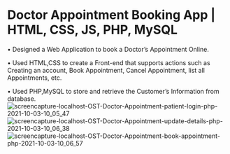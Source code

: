 # Doctor Appointment Booking App | HTML, CSS, JS, PHP, MySQL 

• Designed a Web Application to book a Doctor’s Appointment Online.

• Used HTML,CSS to create a Front-end that supports actions such as Creating an account, Book Appointment, Cancel
Appointment, list all Appointments, etc. 

• Used PHP,MySQL to store and retrieve the Customer’s Information from database.
 ![screencapture-localhost-OST-Doctor-Appointment-patient-login-php-2021-10-03-10_05_47](https://user-images.githubusercontent.com/85606009/135740325-e8a70e38-a187-4332-a586-b56eb08de6f0.png)
![screencapture-localhost-OST-Doctor-Appointment-update-details-php-2021-10-03-10_06_38](https://user-images.githubusercontent.com/85606009/135740331-c02dec78-e4ae-4d02-938c-66217a08cfc7.png)
![screencapture-localhost-OST-Doctor-Appointment-book-appointment-php-2021-10-03-10_06_57](https://user-images.githubusercontent.com/85606009/135740334-395840a7-e170-4b2e-80c9-190432788c00.png)
